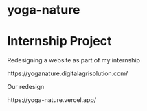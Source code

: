 # yoga-nature
<h1>Internship Project</h1>
<p>Redesigning a website as part of my internship</p>
https://yoganature.digitalagrisolution.com/
<p>Our redesign</p>
https://yoga-nature.vercel.app/
